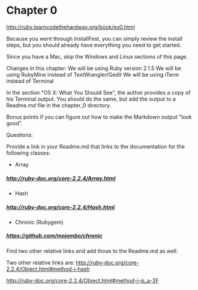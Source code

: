 # Chapter 0

http://ruby.learncodethehardway.org/book/ex0.html

Because you went through InstallFest, you can simply review the install steps, but you should already have everything you need to get started.

Since you have a Mac, skip the Windows and Linux sections of this page.

Changes in this chapter:
We will be using Ruby version 2.1.5
We will be using RubyMine instead of TextWrangler/Gedit
We will be using iTerm instead of Terminal

In the section "OS X: What You Should See", the author provides a copy of his Terminal output.  You should do the same, but add the output to a Readme.md file in the chapter_0 directory.

Bonus points if you can figure out how to make the Markdown output "look good".

Questions:

Provide a link in your Readme.md that links to the documentation for the following classes:

*  Array
##### http://ruby-doc.org/core-2.2.4/Array.html
*  Hash
##### http://ruby-doc.org/core-2.2.4/Hash.html
*  Chronic (Rubygem)
##### https://github.com/mojombo/chronic

Find two other relative links and add those to the Readme.md as well.

Two other relative links are:
http://ruby-doc.org/core-2.2.4/Object.html#method-i-hash

http://ruby-doc.org/core-2.2.4/Object.html#method-i-is_a-3F